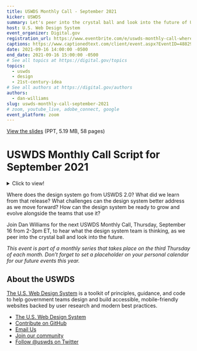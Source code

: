 ```yaml
---
title: USWDS Monthly Call - September 2021
kicker: USWDS
summary: Let's peer into the crystal ball and look into the future of USWDS.
host: U.S. Web Design System
event_organizer: Digital.gov
registration_url: https://www.eventbrite.com/e/uswds-monthly-call-where-do-we-go-from-20-sept-2021-tickets-169510844499
captions: https://www.captionedtext.com/client/event.aspx?EventID=4882986&CustomerID=321
date: 2021-09-16 14:00:00 -0500
end_date: 2021-09-16 15:00:00 -0500
# See all topics at https://digital.gov/topics
topics:
  - uswds
  - design
  - 21st-century-idea
# See all authors at https://digital.gov/authors
authors:
  - dan-williams
slug: uswds-monthly-call-september-2021
# zoom, youtube_live, adobe_connect, google
event_platform: zoom
---
```


[View the slides](https://designsystem.digital.gov/files/monthly-calls/uswds-monthly-call-september-2021-distro.pptx) (PPT, 5.19 MB, 58 pages)

# USWDS Monthly Call Script for September 2021
<details>
  <summary>Click to view!</summary>

  ## USWDS Monthly Call Script
  
  1. Slide 1: Hi there and welcome to the U.S. Web Design System monthly call for September 2021. It's been a couple of months since we've seen some of you — and depending on where you live you may be seeing a bit of fall color already, just like the oranges and browns in our logo.
  
  2. Slide 2: My name is Dan Williams, and I'm the USWDS product lead and this is my avatar, which may look a bit like me. Thanks for being here! First, I'd like to mention that we're recording this monthly call, so please refrain from turning on your camera. We will manually turn off any cameras to ensure the recording doesn't show us on camera. I’d also like to remind you that all attendees must abide by the TTS Code of Conduct, which is online at handbook.tts.gsa.gov/code-of-conduct. We’ve posted the link to the code of conduct in the chat.
  We'll be posting other links and references into the chat as we go along, and I encourage you to ask questions in the chat at any time. If any member of our team can answer your question in the chat, we'll do so, otherwise there'll be some time for questions and answers at the end of the hour. Also, be sure to introduce yourself in the chat as well — it's nice to know who's here. It's good to have you here today. For those of you who find the chat distracting, you’re welcome to close or hide the chat window during the main presentation. You can reopen it later during the Q&A session at the end of this call. So thanks! And, with that, let's get started!
  
  3. Slide 3: So what's our agenda for today?
    * Well we're trying to keep today's call lean and mean, so there's just one topic on the table, but it's a good one: Where do we go from 2.0?
    * We'll spend all our time on that topic, and save all the rest of the time for Q&A. So ask questions in the chat as we go, or hold on to your Qs to the end.

  4. Slide 4: Today I'm going to talk about where we go from 2.0. Now, I know we're on 2.12.1, but this does rhyme, and it gets to the main point I'd like to discuss today: When and why do we release a new major version of the design system. What does a new major version even mean?
  
  5. Slide 5: But before we look forward: a look back. We released USWDS 1.0 about four and a half years ago — February 2017 — as our first pass at a Style guide for government. This was something that was still a bit new: a collection of tools and best practices for building websites. A little bit of a starter project and a little bit of a Style guide. And right from the beginning, we were able to do something of what we still hope to do with the design system: help teams focus their time on high-value problems, by providing a toolkit of ready-to-use website building blocks. And thanks to some of the early developers and adopters, like 18F and USDS, it caught on and was used to build a number of sites.
  
  6. Slide 6: But while it was a great starting point, it had a few issues. It was very opinionated and had a lot of greedy styles. Thus, it was hard to add to an existing site without a lot of unexpected effects, and made incremental adoption quite challenging. And it lacked an explicit design language that connected its components. Once you started customizing it, it was hard to tell just what made a USWDS site at all. You either used its default styles or you went off on your own. The design system didn't have any way to guide teams when they made these necessary customizations.
  
  7. Slide 7: We designed USWDS 2.0 to address these concerns. We wanted a design system that was easy to add incrementally, and one that's built to adapt to project needs, while still speaking a common design language.
    * This is why we rebuilt the way we wrote our stylesheets and markup.
    * This is why we introduced a broad range of expressive design tokens and utility classes.
    * This is why we developed customizable project settings.
    * And this is why we expanded our guidance and documentation.
  
  8. Slide 8: As we said at the time, USWDS 2.0 was “built to grow.”
  
  9. Slide 9: And it has grown. Since launching USWDS 2.0, we've added 25 components and 6 templates — more than doubling both components and templates. We're now used by almost 400 websites, at 86 agencies and 27% of executive branch domains — with over 250 million sessions on USWDS-powered sites per month. By many metrics, USWDS 2.0 has been a successful release — and we've improved it over the last two and a half years, over a series of releases that bring this line up to 2.12.1.
  
  10. Slide 10: But — and there's always a “but” — it wasn't all good news coming out of USWDS 2.0.  We made so many changes moving from 1.0 to 2.0 that migrating between versions was a real PITA.
  
  11. Slide 11: And if you're not familiar with acronyms and government-speak, PITA is short for Pain In The neck? While USWDS 2.0 offered significant improvements over 1.0, we couldn't realistically suggest migration for many projects. Breaking changes can require a lot of time and technical know-how to manage. You do have to think about resources and cost/benefit analysis. The return on investment can be too low to justify. The design system was supposed to make things easier, right?
  
  12. Slide 12: So we managed to prove it to ourselves. Fact: migrations suck, and breaking changes will always give teams pause and require project-specific justification. Is this worth our time? So, as we moved forward with the 2.0 line, we tried to break things as little as possible. "Promote continuity" is one of our design principles, and it's one we take to heart.
  
  13. Slide 13: However — and there's always a “however” —  when we're concerned about not breaking things, this can also make it difficult to change and evolve. This puts the design system in a bit of the ol' double-bind — when it's easier to grow than change, it reduces your maneuverability over time. This increases the cost of change, and can lead to painting yourself into a corner. So paradoxically, this highly risk-averse model gradually increases the necessity of change over time, and this buildup of pressure can result in large, disruptive, and risky Big Bang changes instead of ongoing, incremental improvements. Put simply: Risk-aversion doesn’t always reduce risk, it sometimes just delays it.
  
  14. Slide 14: We know that the design system has to change over time. As the world changes, the design system needs to adapt and evolve. It needs to learn from its environment, and — because this is one of the reasons for having a design system in the first place — it has to make it easier to scale what it's learned — its improvements — to the teams that use it. Today, we see a couple of necessary changes on the horizon that we'd like to address sooner rather than later.
  
  15. Slide 15: First, ending support for IE11. IE11 will go out of support for certain operating systems starting June 15, 2022. IE11 usage has consistently been below our 2% support threshold (as monitored by analytics.usa.gov) since May, and there is every indication that this trend will continue. It is in the best interest of the design system and the teams that use it to officially end our support for this browser.
  
  16. Slide 16: Second, support for modern Sass syntax. Sass is our stylesheet language, and its syntax had some major changes in 2019. Support for this new syntax (called the Sass Module System) has been on a bit of a bumpy road over the last couple years, but at this point, there are consistent support and compiling solutions. As of next month, October 2021, the Sass project will deprecate the old @import syntax, and drop legacy support altogether by October 2022. If you’ve been compiling USWDS stylesheets recently, you’ve probably started to notice deprecation warnings. The new syntax will not only get rid of these warnings, but allow us to deliver smaller, more performant, and better customized stylesheets. Again, it is in the best interest of the design system and the teams that use it to update to this modern syntax.
  
  17. Slide 17: The design system needs to make these changes and clearly signpost them. That is, we need to be very clear that before a certain point, we did things one way, and after that point, we'll be doing things another way.
If you need IE11 support, you need to stay behind a certain obvious version. If you need legacy Sass syntax, you need to stay behind an obvious version. At a clear signpost version and beyond, the rules have changed. Now, there's one other concept that needs similar signposting, and that's related to how we use JavaScript with the design system.
  Since the beginning, USWDS has taken a little bit of a wait-and-see approach to JavaScript. We've attempted to design our components so they work without JavaScript or as JavaScript-powered progressive enhancements on native HTML elements. This can improve resiliency and performance, but not necessarily. While data on JavaScript-disabled browsers is unfortunately scant, as of 2010 (11 years ago!), this number was about 2% in the US. As of 2012, it was at 1.2% of screenreader users, and as of 2016 it was at 0.2% in the UK. Even 10 years ago, this number was close to our 2% support threshold, and we do not believe the increasing reliance of the modern web on JavaScript has moved this number up. WCAG 1.0 from 1999 required that pages be functional and accessible with scripting disabled, but WCAG 2.0 and all other modern guidelines allow you to require JavaScript.
  We've waited and seen, and it's time for us to drop the "must work without JavaScript" requirement as no longer relevant and practical to the modern web. We need to do more to support JavaScript development with USWDS, and to make USWDS components more compatible with modern frameworks and ways of working. So together, these three necessary changes — dropping IE11 support, enabling modern Sass, and requiring JavaScript for some functionality — provide new rules for how we can build the design system, and how you can build with it.
  
  18. Slide 18: So, when I talk about a clear signpost version, is this USWDS 3.0? The short answer is yes, but before we really talk about what USWDS 3.0 means.
  
  19. Slide 19: It's worth asking: What does a version number even mean?
  
  20. Slide 20: One thing to note is that version numbers are not just a marketing gimmick. Real version numbers aren't like Web 2.0, shorthand for something hand-wavy.
  
  21. Slide 21: Version numbers should be meaningful. In fact, version numbers should have a very explicit meaning.
  
  22. Slide 22: That explicit meaning is captured in a concept called semantic versioning. And to be clear, this isn't a USWDS concept, this is a widely adopted software development concept. The purpose of semantic versioning is to tell developers what to expect about the content of a release.
  
  23. Slide 23: So, given a three-part number in the format number-dot-number-dot-number, like 2.12.1, each section can be seen like a little odometer, incrementing up and up. Each time a number increments, each number to its right resets to zero. You've probably noticed this before, at least with USWDS versions: we'll have a release like 2.11.0, which might be followed by:
  
  24. Slide 24: *2.11.1*, and then
  
  25. Slide 25: *2.11.2*, and then
  
  26. Slide 26: *2.12.0*
  
  27. Slide 27: What are all these numbers supposed to mean? What's the difference between 2.11.2 and 2.12.0? Why change one number and not the other? In semantic versioning, any version number is actually a chain of three numbers which are actually three distinct version numbers — three different versioning types. Version numbers are written in the form MAJOR VERSION-dot-MINOR VERSION-dot-PATCH VERSION. We'll work from right to left, starting with
  
  28. Slide 28: The patch version. In our example version number of 2.12.0, the "oh" at the end is the patch version.
  
  29. Slide 29: Increment the PATCH version when you make backwards-compatible bug fixes — an internal change that fixes incorrect behavior using existing conventions, like fixing a Sass mixin or function to work as expected.
  
  30. Slide 30: The middle number — "12" in our example — is the MINOR version.
  
  31. Slide 31: Increment the MINOR version when you add features or functionality in a backwards compatible manner, that is, using existing conventions — like, for instance, adding a new component or a new function. Increment the MINOR version if you mark any feature as deprecated.
  
  32. Slide 32: Finally, the first number, the MAJOR version. "2" in our example.
  
  33. Slide 33: Increment the MAJOR version when you do something that may require downstream effort. That is, when you change the conventions and old conventions may not work as expected. Typically, in this case, the downstream user may have to do or change something in their code. You've changed the interface in a way that is not — as we say — backwards compatible. This is also called "making incompatible API changes" where API is the "Application Programming Interface", or how users interact with your code.
  
  34. Slide 34: Now, every version you release is categorized as only one of these types. You don't ever release a single version that increments, for instance, both MINOR and PATCH versions because you both fixed bugs and added functionality. Lesser — scare quotes — versions kinda “go along for the ride” when combined with a more impactful version.
    * If we have a version with minor changes and patch changes, we increment the minor version.
    * If we have a version with major changes and minor changes, we increment the major version.
    * If we have a version with major changes and patch changes, we increment the major version.
  
  35. Slide 35: Now here's where it gets kinda funky for a project like USWDS: If a major version is "making incompatible API changes," what the heck is the API for USWDS? Is it a major version change when we update a class name? When we change the markup of a component? When we change its interaction, style, or display? When we change its interaction, style, or display "a lot"? What does that even mean? Is USWDS guidance subject to semantic versioning as well? These are good questions!
  
  36. Slide 36: Depending on how we interpret the USWDS API, the design system might realistically be on version 21.2.1 now instead of version 2.12.1. Would this freak you out? Maybe!
  
  37. Slide 37: But — practically and realistically — this ambiguity about how we implement semantic versioning, and even if we do, makes it harder for developers, designers, and program managers to really know what we've changed and what its impact will be on their projects. This ambiguity reduces trust. Teams need to know what has changed, when it's “safe” to move from one version to another, and when moving from version to version might require additional time, energy, or other resources. Without good knowledge, teams can't make good decisions.
  
  38. Slide 38: And an additional complication is one we might call the “bundle problem” or "the battleship", like the big gray battleship we see on this slide — thanks for the image, Library of Congress! In the battleship problem, we can think of the codebase as a battleship — a complex monolith, where every element, in our case, every component, is bundled together in a single package. Connected, tightly coupled, and co-dependent. Every part of the battleship moves and turns at the same time.
  
  39. Slide 39: Let's look at how this works. At the left, we see a schematic simplification of the codebase, with six components. In our example, the codebase is at version 1.0.0. As we develop the code, we move to the middle diagram and we see we've made some changes: a couple of the components got patches, one got a minor change, and one got a major change — maybe we needed to change its markup. The diagram on the right shows the final release. Since the change we made was a MAJOR change, the whole release is a major release, moving the project from 1.0.0 to 2.0.0. So given a collection of changes to components, even if components evolve at different speeds, they all release in the same version. Unfortunately, this means that specific component patch or bugfix updates can be dependent on unrelated major or minor updates elsewhere in the codebase!
  
  40. Slide 40: This means that Battleship codebases can block patches and features with major changes. Major changes in any individual component can prevent teams from adopting patches in unrelated components, and can block subsequent patches as well. As we saw in the previous slide, a major version might include patch changes, minor changes, and at least one major change. Teams that might want the patch changes could be unwilling to upgrade since they risk introducing a breaking change at the same time. For example, imagine a developer looking at updating to a potential USWDS version and thinking: "I want to get this accessibility improvement to combobox, or this JavaScript improvement to modal, but I don’t want to have to break our header to get it." And not only are the patches in that specific release blocked, but any subsequent patch or minor updates to these components will be blocked as well.
  
  41. Slide 41: So why not just avoid making major changes? Well, battleships will tend to inhibit necessary changes! Since we want to reduce major breaking changes, we may put off necessary major changes in favor of other work, but the major need does not go away. On this slide, the major need is shown with a dotted red line. While we continue to make patch (blue) and minor (gold) changes in other components, development on one component stalls because it would introduce a breaking change in the component, and thus, in the entire codebase. Depending on the risk aversion, this change could sit uncompleted for some time!
This doesn't work in the service of incremental development. The battleship not only can make patch versions dependent on unrelated major or minor versions but the flipside is also true: it can prevent necessary major or minor changes because of guaranteed downstream development cost, even for teams that don't want, need, or are able to implement that specific change. Thus, battleships turn slowly and poorly. Right now, USWDS is a battleship, but it should not be one, and it cannot effectively operate as one.
  
  42. Slide 42: Instead of a battleship, it can be more useful to see USWDS as a collection of more loosely-related individual projects: the components themselves. This model is less of a battleship and more of a flock of birds, like the murmuration of starlings we see on this slide. In fact, we introduced the concept of USWDS components as individual packages in USWDS 2.1.0. Now, it's time to bring this idea to the next level of maturity.
  
  43. Slide 43: In the flock model, the component becomes  the unit and each USWDS component is its own official npm package, with its own semantic version history and its own dependencies. There could (and would!) still be an omnibus package — like the current uswds package — but that package would simply include all the relevant component packages as dependencies and contain little unique code of its own. So where a battleship bundles components as a single package, in the flock, each component is a package.
  
  44. Slide 44: The flock is configurable. The flock model decouples individual components and allows developers to choose which parts of USWDS they need in their projects, and which components they have the time and resources to keep up-to-date from sprint to sprint and increment to increment. As we move from left to right in the diagrams, we see that each component is a package. In the center, each package has its own version history. And on the right, we see a project-specific subset of USWDS packages. Teams include and update only what they need.
  
  45. Slide 45: This allows USWDS to be very clear about how components have changed over time, and to use more accurate semantic versioning for everything we publish. Each component has its own clear history. Each component has its own clear history, and we can track each package and its dependencies with npm. On this slide we see individual timelines for each of the components we saw in the subset in the earlier slide. As each component matures from left to right, each component has patch, minor, and major version increments.
  
  46. Slide 46: Individual component packages allow teams to either update packages immediately and stay at the most current version, as we see in these timelines with the project's active version also being the most current version in the timeline. Not every team has the same resources. Some may choose to implement even major changes.
  
  47. Slide 47: But some may not, and may wait to update until it's right for their project. Teams can update packages at their own pace, as we see in this slide, with the project's active versions at different stages in their timelines.
  
  48. Slide 48: The flock model can provide less overhead, less unused code, and better component tracking. We expect to see projects moving from the omnibus uswds package to component-specific packages for just these reasons.
  
  49. Slide 49: So, there's a new major version of USWDS  coming soon, and moving to this major version is going to be a whole lot easier than the move from 1.0 to 2.0.
  
  50. Slide 50: This new version is going to do four very specific things:
    * Signal the end of IE11 support
    * Update to modern Sass Module Syntax
    * Allow requiring JavaScript
    * Publish versioned component packages
  
  51. Slide 51: And we don't want it to do much else! Here's what this release will not do:
    * Move straight to cutting-edge CSS
    * Change markup or look-and-feel
    * Radically change our JavaScript
    * Remove the familiar uswds omnibus package
  
  It's important to say that while this release will signal the end of IE11 support, it doesn't mean that we'll launch with a new grid-based layout grid or a bunch of CSS custom properties. We won't change our CSS much at all. Similarly, removing the “Must work without JavaScript” requirement doesn't mean that we're going to launch with a new Web Components version of USWDS. We won't change the JavaScript much at all. But as we'll discuss over the next few months, the four changes together suggest and support a number of potential improvements moving forward.
  
  52. Slide 52: We plan to release this new major version of the design system in January 2022, with a Beta program starting next month — in fact, it will be a continuation of the Library Beta program we're already running.
  
  53. Slide 53: As we learned from 2.0, we'll be working hard to make sure that this update requires as little migration hassle as possible, and points us in the direction of more joyful updating as we move forward. And I'm serious when I mean that we intend to reduce this hassle to as close to zero as we can. The biggest change here from a developer's perspective will be the Sass Modules work. But we think that most teams will only need to update a couple lines of code and it will just work. Like minutes or seconds. Our focus is on making it as easy as possible for designers, developers, and program managers to know how the design system is changing, how those changes impact their project, and stay up-to-date with improvements to the design system.
  
  54. Slide 54: This isn't the last you'll hear about these changes. This major release is still four months away. We'll be talking more about what's coming, what this could mean, and how you can participate and provide feedback, over the next few months.
  
  55. Slide 55: As we move beyond 2.0 we move beyond a design system that's built to grow.
  
  56. Slide 56: And we move to a design system that's built to evolve — and that's pretty exciting.
  
  57. Slide 57: So now we’re going to stop the recording and answer your questions!
  
  58. Slide 58: Thanks for joining today's USWDS monthly call. Next month, we'll be talking about connection, contribution, and community. As always, I encourage you to join our community in the #uswds-public Slack channel so you can follow our progress, get answers, and contribute to the discussion. Follow us on Github at github.com/uswds, check out our website, and visit designsystem.digital.gov/about/community to join us and your colleagues across government who are using USWDS. And next month we'll be talking about how we might do this community thing a little better! Thank you, and see you in October.
</details>

Where does the design system go from USWDS 2.0? What did we learn from that release? What challenges can the design system better address as we move forward? How can the design system be ready to grow and evolve alongside the teams that use it? 

Join Dan Williams for the next USWDS Monthly Call, Thursday, September 16 from 2-3pm ET, to hear what the design system team is thinking, as we peer into the crystal ball and look into the future.

*This event is part of a monthly series that takes place on the third Thursday of each month. Don’t forget to set a placeholder on your personal calendar for our future events this year.*


## About the USWDS

[The U.S. Web Design System](https://designsystem.digital.gov/) is a toolkit of principles, guidance, and code to help government teams design and build accessible, mobile-friendly websites backed by user research and modern best practices.

* [The U.S. Web Design System](https://designsystem.digital.gov/)
* [Contribute on GitHub](https://github.com/uswds/uswds/issues)
* [Email Us](mailto:uswds@support.digitalgov.gov)
* [Join our community](https://digital.gov/communities/uswds/)
* [Follow @uswds on Twitter](https://twitter.com/uswds)
